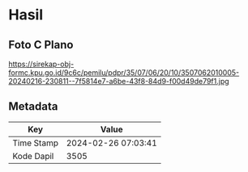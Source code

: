# Hasil

## Foto C Plano

https://sirekap-obj-formc.kpu.go.id/9c6c/pemilu/pdpr/35/07/06/20/10/3507062010005-20240216-230811--7f5814e7-a6be-43f8-84d9-f00d49de79f1.jpg


## Metadata

| Key        | Value               |
| ---------- | ------------------- |
| Time Stamp | 2024-02-26 07:03:41 |
| Kode Dapil | 3505                |



